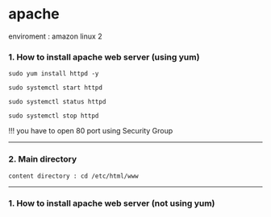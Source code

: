 # apache
enviroment : amazon linux 2

### 1. How to install apache web server (using yum)

~~~
sudo yum install httpd -y

sudo systemctl start httpd

sudo systemctl status httpd

sudo systemctl stop httpd
~~~

!!! you have to open 80 port using Security Group

* * *

### 2. Main directory

~~~
content directory : cd /etc/html/www
~~~

* * *

### 1. How to install apache web server (not using yum)


